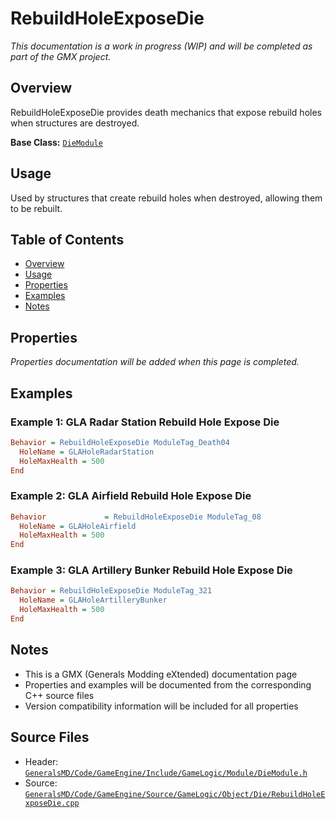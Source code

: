# RebuildHoleExposeDie

*This documentation is a work in progress (WIP) and will be completed as part of the GMX project.*

## Overview

RebuildHoleExposeDie provides death mechanics that expose rebuild holes when structures are destroyed.

**Base Class:** [`DieModule`](../../GeneralsMD/Code/GameEngine/Include/GameLogic/Module/DieModule.h)

## Usage

Used by structures that create rebuild holes when destroyed, allowing them to be rebuilt.

## Table of Contents

- [Overview](#overview)
- [Usage](#usage)
- [Properties](#properties)
- [Examples](#examples)
- [Notes](#notes)

## Properties

*Properties documentation will be added when this page is completed.*

## Examples

### Example 1: GLA Radar Station Rebuild Hole Expose Die
```ini
Behavior = RebuildHoleExposeDie ModuleTag_Death04
  HoleName = GLAHoleRadarStation
  HoleMaxHealth = 500
End
```

### Example 2: GLA Airfield Rebuild Hole Expose Die
```ini
Behavior             = RebuildHoleExposeDie ModuleTag_08
  HoleName = GLAHoleAirfield
  HoleMaxHealth = 500
End
```

### Example 3: GLA Artillery Bunker Rebuild Hole Expose Die
```ini
Behavior = RebuildHoleExposeDie ModuleTag_321
  HoleName = GLAHoleArtilleryBunker
  HoleMaxHealth = 500
End
```

## Notes

- This is a GMX (Generals Modding eXtended) documentation page
- Properties and examples will be documented from the corresponding C++ source files
- Version compatibility information will be included for all properties

## Source Files

- Header: [`GeneralsMD/Code/GameEngine/Include/GameLogic/Module/DieModule.h`](../../GeneralsMD/Code/GameEngine/Include/GameLogic/Module/DieModule.h)
- Source: [`GeneralsMD/Code/GameEngine/Source/GameLogic/Object/Die/RebuildHoleExposeDie.cpp`](../../GeneralsMD/Code/GameEngine/Source/GameLogic/Object/Die/RebuildHoleExposeDie.cpp)
